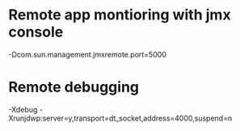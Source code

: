 # Remote app montioring with jmx console
 -Dcom.sun.management.jmxremote.port=5000

# Remote debugging
-Xdebug -Xrunjdwp:server=y,transport=dt_socket,address=4000,suspend=n


